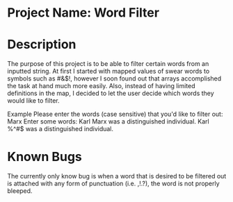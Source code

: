# Project Name: Word Filter

# Description 
The purpose of this project is to be able to filter certain words from an inputted string. At first I started with mapped values of swear words to symbols such as #&$!, however I soon found out that arrays accomplished the task at hand much more easily. Also, instead of having limited definitions in the map, I decided to let the user decide which words they would like to filter. 

Example
    Please enter the words (case sensitive) that you'd like to filter out: Marx
    Enter some words: Karl Marx was a distinguished individual. 
    Karl %^#$ was a distinguished individual. 

# Known Bugs
The currently only know bug is when a word that is desired to be filtered out is attached with any form of punctuation (i.e. ,!.?), the word is not properly bleeped. 
